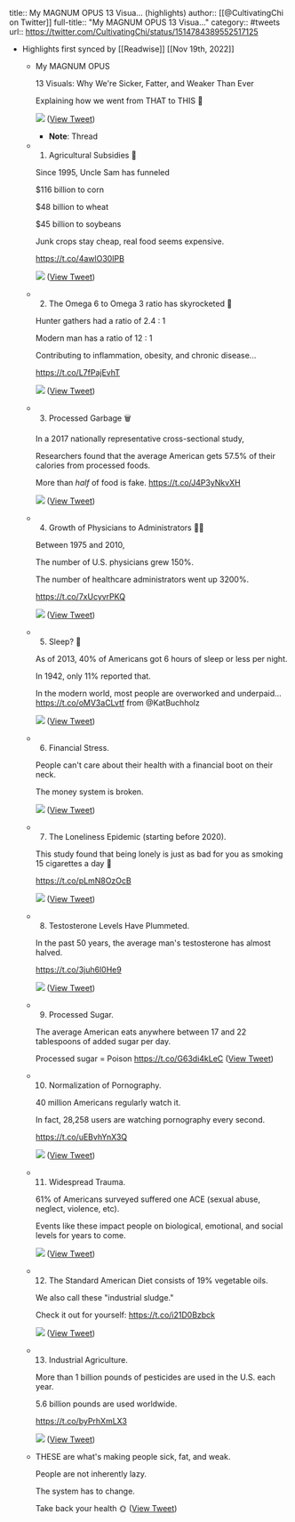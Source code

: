 title:: My MAGNUM OPUS 13 Visua... (highlights)
author:: [[@CultivatingChi on Twitter]]
full-title:: "My MAGNUM OPUS 13 Visua..."
category:: #tweets
url:: https://twitter.com/CultivatingChi/status/1514784389552517125

- Highlights first synced by [[Readwise]] [[Nov 19th, 2022]]
	- My MAGNUM OPUS
	  
	  13 Visuals: Why We're Sicker, Fatter, and Weaker Than Ever
	  
	  Explaining how we went from THAT to THIS 🧵 
	  
	  ![](https://pbs.twimg.com/media/FQWUDFxVgAcCKDX.jpg) ([View Tweet](https://twitter.com/CultivatingChi/status/1514784389552517125))
		- **Note**: Thread
	- 1. Agricultural Subsidies 🌾
	  
	  Since 1995, Uncle Sam has funneled
	  
	  $116 billion to corn
	  
	  $48 billion to wheat
	  
	  $45 billion to soybeans
	  
	  Junk crops stay cheap, real food seems expensive.
	  
	  https://t.co/4awlO30IPB 
	  
	  ![](https://pbs.twimg.com/media/FQWUS_EVcAo2yLW.png) ([View Tweet](https://twitter.com/CultivatingChi/status/1514784395592290308))
	- 2. The Omega 6 to Omega 3 ratio has skyrocketed 🚀
	  
	  Hunter gathers had a ratio of 2.4 : 1
	  
	  Modern man has a ratio of 12 : 1
	  
	  Contributing to inflammation, obesity, and chronic disease...
	  
	  https://t.co/L7fPajEvhT 
	  
	  ![](https://pbs.twimg.com/media/FQWUcMCVQAkpprY.jpg) ([View Tweet](https://twitter.com/CultivatingChi/status/1514784401229418503))
	- 3. Processed Garbage 🗑
	  
	  In a 2017 nationally representative cross-sectional study,
	  
	  Researchers found that the average American gets 57.5% of their calories from processed foods.
	  
	  More than *half* of food is fake.
	  https://t.co/J4P3yNkvXH 
	  
	  ![](https://pbs.twimg.com/media/FQWUiCHUcAsU-BZ.jpg) ([View Tweet](https://twitter.com/CultivatingChi/status/1514784406723997700))
	- 4. Growth of Physicians to Administrators 👨‍⚕️
	  
	  Between 1975 and 2010,
	  
	  The number of U.S. physicians grew 150%.
	  
	  The number of healthcare administrators went up 3200%.
	  
	  https://t.co/7xUcyvrPKQ 
	  
	  ![](https://pbs.twimg.com/media/FQWUsYxVEAo1BNk.jpg) ([View Tweet](https://twitter.com/CultivatingChi/status/1514784411891351554))
	- 5. Sleep? 🥱 
	  
	  As of 2013, 40% of Americans got 6 hours of sleep or less per night.
	  
	  In 1942, only 11% reported that.
	  
	  In the modern world, most people are overworked and underpaid...
	  https://t.co/oMV3aCLvtf from @KatBuchholz 
	  
	  ![](https://pbs.twimg.com/media/FQWU0ErVkAo9afc.jpg) ([View Tweet](https://twitter.com/CultivatingChi/status/1514784417058746369))
	- 6. Financial Stress.
	  
	  People can't care about their health with a financial boot on their neck.
	  
	  The money system is broken. 
	  
	  ![](https://pbs.twimg.com/media/FQWU7VPVsAA5R9C.png) ([View Tweet](https://twitter.com/CultivatingChi/status/1514784422150623238))
	- 7. The Loneliness Epidemic (starting before 2020).
	  
	  This study found that being lonely is just as bad for you as smoking 15 cigarettes a day 🚬
	  
	  https://t.co/pLmN8OzOcB 
	  
	  ![](https://pbs.twimg.com/media/FQWVCrgVIAQpofx.jpg) ([View Tweet](https://twitter.com/CultivatingChi/status/1514784427015954437))
	- 8. Testosterone Levels Have Plummeted.
	  
	  In the past 50 years, the average man's testosterone has almost halved.
	  
	  https://t.co/3juh6l0He9 
	  
	  ![](https://pbs.twimg.com/media/FQWVIZWVgBQOU_b.jpg) ([View Tweet](https://twitter.com/CultivatingChi/status/1514784431667486733))
	- 9. Processed Sugar.
	  
	  The average American eats anywhere between 17 and 22 tablespoons of added sugar per day.
	  
	  Processed sugar = Poison https://t.co/G63di4kLeC ([View Tweet](https://twitter.com/CultivatingChi/status/1514784442924953604))
	- 10. Normalization of Pornography.
	  
	  40 million Americans regularly watch it.
	  
	  In fact, 28,258 users are watching pornography every second.
	  
	  https://t.co/uEBvhYnX3Q 
	  
	  ![](https://pbs.twimg.com/media/FQWVo9DVIAckPOf.jpg) ([View Tweet](https://twitter.com/CultivatingChi/status/1514784447995936774))
	- 11. Widespread Trauma.
	  
	  61% of Americans surveyed suffered one ACE (sexual abuse, neglect, violence, etc).
	  
	  Events like these impact people on biological, emotional, and social levels for years to come. 
	  
	  ![](https://pbs.twimg.com/media/FQWVuE-VkAAopF2.png) ([View Tweet](https://twitter.com/CultivatingChi/status/1514784453138124802))
	- 12. The Standard American Diet consists of 19% vegetable oils.
	  
	  We also call these "industrial sludge."
	  
	  Check it out for yourself:
	  https://t.co/i21D0Bzbck 
	  
	  ![](https://pbs.twimg.com/media/FQWWPxSVgAU54Hc.jpg) ([View Tweet](https://twitter.com/CultivatingChi/status/1514784457852477451))
	- 13. Industrial Agriculture.
	  
	  More than 1 billion pounds of pesticides are used in the U.S. each year.
	  
	  5.6 billion pounds are used worldwide.
	  
	  https://t.co/byPrhXmLX3 
	  
	  ![](https://pbs.twimg.com/media/FQWXBNSVIAA0iX5.jpg) ([View Tweet](https://twitter.com/CultivatingChi/status/1514784463670022148))
	- THESE are what's making people sick, fat, and weak. 
	  
	  People are not inherently lazy.
	  
	  The system has to change.
	  
	  Take back your health 🌞 ([View Tweet](https://twitter.com/CultivatingChi/status/1514784466324971528))